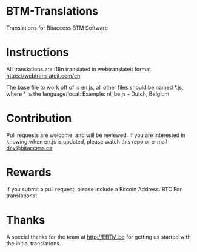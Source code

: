 BTM-Translations
================

Translations for Bitaccess BTM Software

Instructions
============

All translations are i18n translated in webtranslateit format https://webtranslateit.com/en

The base file to work off of is en.js, all other files should be named *.js, where * is the language/local:
 Example:
 nl_be.js - Dutch, Belgium
 
Contribution
============

Pull requests are welcome, and will be reviewed. If you are interested in knowing when en.js is updated, please watch this repo or e-mail dev@bitaccess.ca

Rewards
=======

If you submit a pull request, please include a Bitcoin Address. BTC For translations!

Thanks
======
A special thanks for the team at http://EBTM.be for getting us started with the initial translations.
